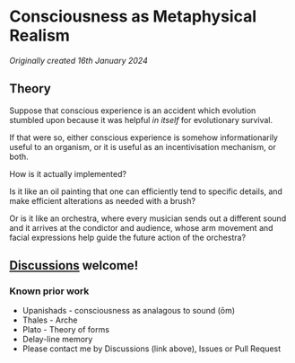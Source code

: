 # Consciousness as Metaphysical Realism

*Originally created 16th January 2024*

## Theory

Suppose that conscious experience is an accident which evolution stumbled upon because it was helpful *in itself* for evolutionary survival.

If that were so, either conscious experience is somehow informationarily useful to an organism, or it is useful as an incentivisation mechanism, or both.

How is it actually implemented?

Is it like an oil painting that one can efficiently tend to specific details, and make efficient alterations as needed with a brush?

Or is it like an orchestra, where every musician sends out a different sound and it arrives at the condictor and audience, whose arm movement and facial expressions help guide the future action of the orchestra?

## [Discussions](https://github.com/aliclark/the_wooden_sword/discussions) welcome!

### Known prior work
- Upanishads - consciousness as analagous to sound (ōm)
- Thales - Arche
- Plato - Theory of forms
- Delay-line memory
- Please contact me by Discussions (link above), Issues or Pull Request
